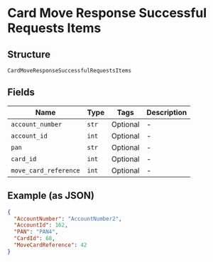 
# Card Move Response Successful Requests Items

## Structure

`CardMoveResponseSuccessfulRequestsItems`

## Fields

| Name | Type | Tags | Description |
|  --- | --- | --- | --- |
| `account_number` | `str` | Optional | - |
| `account_id` | `int` | Optional | - |
| `pan` | `str` | Optional | - |
| `card_id` | `int` | Optional | - |
| `move_card_reference` | `int` | Optional | - |

## Example (as JSON)

```json
{
  "AccountNumber": "AccountNumber2",
  "AccountId": 162,
  "PAN": "PAN4",
  "CardId": 68,
  "MoveCardReference": 42
}
```

